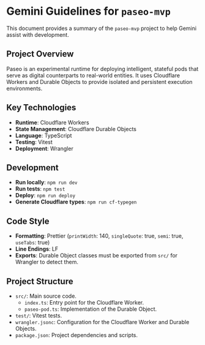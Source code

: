 # Gemini Guidelines for `paseo-mvp`

This document provides a summary of the `paseo-mvp` project to help Gemini assist with development.

## Project Overview

Paseo is an experimental runtime for deploying intelligent, stateful pods that serve as digital counterparts to real-world entities. It uses Cloudflare Workers and Durable Objects to provide isolated and persistent execution environments.

## Key Technologies

- **Runtime**: Cloudflare Workers
- **State Management**: Cloudflare Durable Objects
- **Language**: TypeScript
- **Testing**: Vitest
- **Deployment**: Wrangler

## Development

- **Run locally**: `npm run dev`
- **Run tests**: `npm test`
- **Deploy**: `npm run deploy`
- **Generate Cloudflare types**: `npm run cf-typegen`

## Code Style

- **Formatting**: Prettier (`printWidth`: 140, `singleQuote`: true, `semi`: true, `useTabs`: true)
- **Line Endings**: LF
- **Exports**: Durable Object classes must be exported from `src/` for Wrangler to detect them.

## Project Structure

- `src/`: Main source code.
  - `index.ts`: Entry point for the Cloudflare Worker.
  - `paseo-pod.ts`: Implementation of the Durable Object.
- `test/`: Vitest tests.
- `wrangler.jsonc`: Configuration for the Cloudflare Worker and Durable Objects.
- `package.json`: Project dependencies and scripts.
